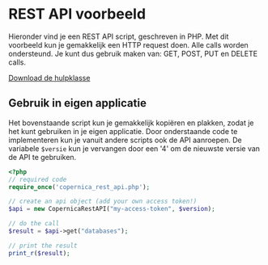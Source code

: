 # REST API voorbeeld

Hieronder vind je een REST API script, geschreven in PHP.
Met dit voorbeeld kun je gemakkelijk een HTTP request doen.
Alle calls worden ondersteund. Je kunt dus gebruik maken
van: GET, POST, PUT en DELETE calls.

[Download de hulpklasse](../../documentation/downloads/copernica_rest_api.zip "Download de CopernicaRestAPI klasse")

## Gebruik in eigen applicatie

Het bovenstaande script kun je gemakkelijk kopiëren en plakken, zodat je het kunt
gebruiken in je eigen applicatie. Door onderstaande code te implementeren kun je
vanuit andere scripts ook de API aanroepen. De variabele `$versie` kun je
vervangen door een '4' om de nieuwste versie van de API te gebruiken.

```php
<?php
// required code
require_once('copernica_rest_api.php');

// create an api object (add your own access token!)
$api = new CopernicaRestAPI("my-access-token", $version);

// do the call
$result = $api->get("databases");

// print the result
print_r($result);
```

